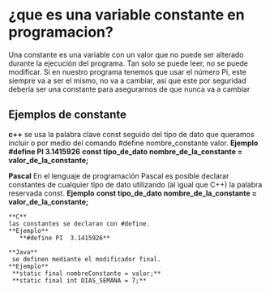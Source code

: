 # **¿que es una variable constante en programacion?**
  Una constante es una variable con un valor que no puede ser alterado durante la ejecución del programa. Tan solo se puede leer, no se puede modificar. Si en nuestro programa tenemos que usar el número Pi, este siempre va a ser el mismo, no va a cambiar, así que este por seguridad debería ser una constante para asegurarnos de que nunca va a cambiar

## **Ejemplos de constante**

  **c++**
    se usa la palabra clave const seguido del tipo de dato que queramos incluir o por medio del comando #define nombre_constante valor.
    **Ejemplo**
     **#define PI  3.1415926**
     **const tipo_de_dato nombre_de_la_constante = valor_de_la_constante;**

   **Pascal**
    En el lenguaje de programación Pascal es posible declarar constantes de cualquier tipo de dato utilizando (al igual que C++) la palabra reservada const.
    **Ejemplo**
     **const tipo_de_dato nombre_de_la_constante = valor_de_la_constante;**

    **C**
    las constantes se declaran con #define.
    **Ejemplo**
       **#define PI  3.1415926**

    **Java**
     se definen mediante el modificador final.
    **Ejemplo**
     **static final nombreConstante = valor;**
     **static final int DIAS_SEMANA = 7;**
